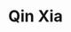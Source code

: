 --- 
title: "Qin Xia"
publishdate: "2019-3-20T16:48:46+02:00"
src: "https://365manga.net/manga/qin-xia"
image: "https://data.365manga.net/images/thumbnails/24555-qin-xia.jpg"
description: "The era warring states are over! With the accession of the one true emperor of China, peace has finally arrived.But as time passes the Emperor starts to realize his own mortality. In his act of desperation for immortality, the emperor invites the dark sects to his court. Our MC sacrifices himself to the emperor’s whims in order to save his family from a fate worse than death.What happens next we…"
---